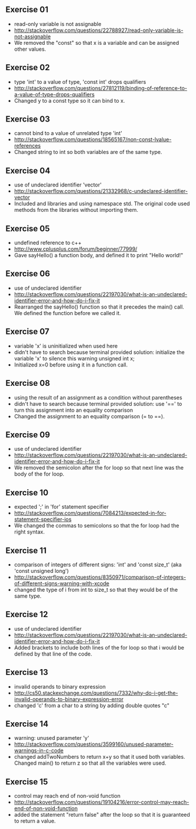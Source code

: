 ## Exercise 01
* read-only variable is not assignable
* http://stackoverflow.com/questions/22788927/read-only-variable-is-not-assignable
* We removed the "const" so that x is a variable
and can be assigned other values.

## Exercise 02
* type 'int' to a value of type, 'const int' drops qualifiers
* http://stackoverflow.com/questions/27812119/binding-of-reference-to-a-value-of-type-drops-qualifiers
* Changed y to a const type so it can bind to x. 

## Exercise 03
* cannot bind to a value of unrelated type 'int'
* http://stackoverflow.com/questions/18565167/non-const-lvalue-references
* Changed string to int so both variables are of the same type.

## Exercise 04
* use of undeclared identifier 'vector'
* http://stackoverflow.com/questions/21332968/c-undeclared-identifier-vector
* Included <vector> and <iostream> libraries and using namespace std.
The original code used methods from the libraries without importing them.

## Exercise 05
* undefined reference to c++
* http://www.cplusplus.com/forum/beginner/77999/
* Gave sayHello() a function body, and defined it to print "Hello world!"

## Exercise 06
* use of undeclared identifier
* http://stackoverflow.com/questions/22197030/what-is-an-undeclared-identifier-error-and-how-do-i-fix-it
* Rearranged the sayHello() function so that it precedes the main() call.
We defined the function before we called it.

## Exercise 07
* variable 'x' is uninitialized when used here
* didn't have to search because terminal provided solution:
initialize the variable 'x' to silence this warning unsigned int x;
* Initialized x=0 before using it in a function call.

## Exercise 08
* using the result of an assignment as a condition without parentheses
* didn't have to search because terminal provided solution:
use '==' to turn this assignment into an equality comparison
* Changed the assignment to an equality comparison (= to ==).

## Exercise 09
* use of undeclared identifier
* http://stackoverflow.com/questions/22197030/what-is-an-undeclared-identifier-error-and-how-do-i-fix-it
* We removed the semicolon after the for loop so that next line was
the body of the for loop.

## Exercise 10
* expected ';' in 'for' statement specifier
* http://stackoverflow.com/questions/7084213/expected-in-for-statement-specifier-ios
* We changed the commas to semicolons so that the for loop had
the right syntax.

## Exercise 11
* comparison of integers of different signs: 'int'
      and 'const size_t' (aka 'const unsigned long')
* http://stackoverflow.com/questions/8350971/comparison-of-integers-of-different-signs-warning-with-xcode 
* changed the type of i from int to size_t so that they would be
of the same type.

## Exercise 12
* use of undeclared identifier
* http://stackoverflow.com/questions/22197030/what-is-an-undeclared-identifier-error-and-how-do-i-fix-it
* Added brackets to include both lines of the for loop so that i would be
defined by that line of the code.

## Exercise 13
* invalid operands to binary expression
* http://cs50.stackexchange.com/questions/7332/why-do-i-get-the-invalid-operands-to-binary-expression-error
* changed 'c' from a char to a string by adding double quotes "c"

## Exercise 14
* warning: unused parameter 'y'
* http://stackoverflow.com/questions/3599160/unused-parameter-warnings-in-c-code
* changed addTwoNumbers to return x+y so that it used both variables. 
Changed main() to return z so that all the variables were used.

## Exercise 15
* control may reach end of non-void function
* http://stackoverflow.com/questions/19104216/error-control-may-reach-end-of-non-void-function
* added the statement "return false" after the loop so that
it is guaranteed to return a value.
